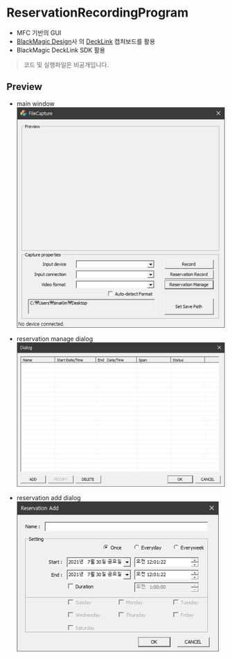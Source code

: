 # ReservationRecordingProgram
- MFC 기반의 GUI
- [BlackMagic Design](https://www.blackmagicdesign.com/kr)사 의 [DeckLink](https://www.blackmagicdesign.com/kr/products/decklink) 캡처보드를 활용
- BlackMagic DeckLink SDK 활용

> 코드 및 실행파일은 비공개입니다.

## Preview
- main window
![main window](./images/1.png)

- reservation manage dialog
![reservation manage dialog](./images/2.png)

- reservation add dialog
![reservation add dialog](./images/3.png)
